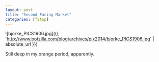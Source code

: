 ```yaml
---
layout: post
title: "Second Facing Market"
categories: [fStop]
---
```



![bjorke_PICS1906.jpg]({{ 'http://www.botzilla.com/blog/archives/pix2014/bjorke_PICS1906.jpg' | absolute_url }})


Still deep in my orange period, apparently.

